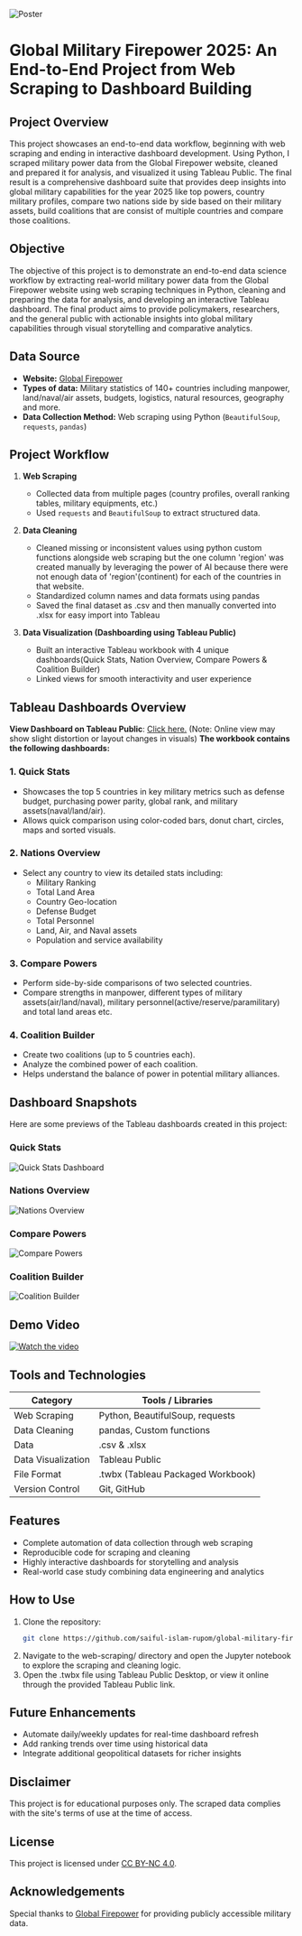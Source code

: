 ![Poster](military.jpg)
# Global Military Firepower 2025: An End-to-End Project from Web Scraping to Dashboard Building

## Project Overview
This project showcases an end-to-end data workflow, beginning with web scraping and ending in interactive dashboard development. Using Python, I scraped military power data from the Global Firepower website, cleaned and prepared it for analysis, and visualized it using Tableau Public. The final result is a comprehensive dashboard suite that provides deep insights into global military capabilities for the year 2025 like top powers, country military profiles, compare two nations side by side based on their military assets, build coalitions that are consist of multiple countries and compare those coalitions.

## Objective
The objective of this project is to demonstrate an end-to-end data science workflow by extracting real-world military power data from the Global Firepower website using web scraping techniques in Python, cleaning and preparing the data for analysis, and developing an interactive Tableau dashboard. The final product aims to provide policymakers, researchers, and the general public with actionable insights into global military capabilities through visual storytelling and comparative analytics.

## Data Source
- **Website:** [Global Firepower](https://www.globalfirepower.com/)
- **Types of data:** Military statistics of 140+ countries including manpower, land/naval/air assets, budgets, logistics, natural resources, geography and more.
- **Data Collection Method:** Web scraping using Python (`BeautifulSoup`, `requests`, `pandas`)

## Project Workflow
1. **Web Scraping**
   - Collected data from multiple pages (country profiles, overall ranking tables, military equipments, etc.)
   - Used `requests` and `BeautifulSoup` to extract structured data.

2. **Data Cleaning**
   - Cleaned missing or inconsistent values using python custom functions alongside web scraping but the one column 'region' was created manually by leveraging the power of AI because there were not enough data of 'region'(continent) for each of the countries in that website.
   - Standardized column names and data formats using pandas
   - Saved the final dataset as .csv and then manually converted into .xlsx for easy import into Tableau

3. **Data Visualization (Dashboarding using Tableau Public)**
   - Built an interactive Tableau workbook with 4 unique dashboards(Quick Stats, Nation Overview, Compare Powers & Coalition Builder)
   - Linked views for smooth interactivity and user experience

## Tableau Dashboards Overview
**View Dashboard on Tableau Public**: [Click here.](https://public.tableau.com/views/global_military_firepower_2025/Dashboard1QuickStats?:language=en-US&:sid=&:redirect=auth&:display_count=n&:origin=viz_share_link) (Note: Online view may show slight distortion or layout changes in visuals)
**The workbook contains the following dashboards:**
### 1. Quick Stats
- Showcases the top 5 countries in key military metrics such as defense budget, purchasing power parity, global rank, and military assets(naval/land/air).
- Allows quick comparison using color-coded bars, donut chart, circles, maps and sorted visuals.

### 2. Nations Overview
- Select any country to view its detailed stats including:
  - Military Ranking
  - Total Land Area
  - Country Geo-location
  - Defense Budget
  - Total Personnel
  - Land, Air, and Naval assets
  - Population and service availability

### 3. Compare Powers
- Perform side-by-side comparisons of two selected countries.
- Compare strengths in manpower, different types of military assets(air/land/naval), military personnel(active/reserve/paramilitary) and total land areas etc.

### 4. Coalition Builder
- Create two coalitions (up to 5 countries each).
- Analyze the combined power of each coalition.
- Helps understand the balance of power in potential military alliances.

## Dashboard Snapshots
Here are some previews of the Tableau dashboards created in this project:
### Quick Stats
![Quick Stats Dashboard](dashboarding/visuals/dashboard_1.png)

### Nations Overview
![Nations Overview](dashboarding/visuals/dashboard_2.png)

### Compare Powers
![Compare Powers](dashboarding/visuals/dashboard_3.png)

### Coalition Builder
![Coalition Builder](dashboarding/visuals/dashboard_4.png)

## Demo Video
[![Watch the video](https://img.youtube.com/vi/viOMhQeQaLk/0.jpg)](https://www.youtube.com/watch?v=viOMhQeQaLk)

## Tools and Technologies

| Category           | Tools / Libraries                   |
|--------------------|-------------------------------------|
| Web Scraping       | Python, BeautifulSoup, requests     |
| Data Cleaning      | pandas, Custom functions            |
| Data               | .csv & .xlsx                        |
| Data Visualization | Tableau Public                      |
| File Format        | .twbx (Tableau Packaged Workbook)   |
| Version Control    | Git, GitHub                         |

## Features
- Complete automation of data collection through web scraping
- Reproducible code for scraping and cleaning
- Highly interactive dashboards for storytelling and analysis
- Real-world case study combining data engineering and analytics

## How to Use
1. Clone the repository:
   ```bash
   git clone https://github.com/saiful-islam-rupom/global-military-firepower-2025-web-scraping-to-dashboard-building.git 
2. Navigate to the web-scraping/ directory and open the Jupyter notebook to explore the scraping and cleaning logic.
3. Open the .twbx file using Tableau Public Desktop, or view it online through the provided Tableau Public link.

## Future Enhancements
- Automate daily/weekly updates for real-time dashboard refresh
- Add ranking trends over time using historical data
- Integrate additional geopolitical datasets for richer insights

## Disclaimer
This project is for educational purposes only. The scraped data complies with the site's terms of use at the time of access.

## License
This project is licensed under [CC BY-NC 4.0](LICENSE).

## Acknowledgements
Special thanks to [Global Firepower](https://www.globalfirepower.com/) for providing publicly accessible military data.
